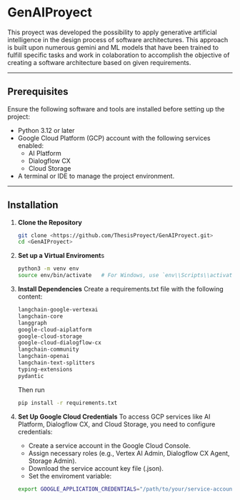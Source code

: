 # GenAIProyect

This proyect was developed the possibility to apply generative artificial intelligence in the design process
of software architectures. This approach is built upon numerous gemini and ML models that have been trained
to fulfill specific tasks and work in colaboration to accomplish the objective of creating a software architecture
based on given requirements.

---

## Prerequisites

Ensure the following software and tools are installed before setting up the project:

- Python 3.12 or later
- Google Cloud Platform (GCP) account with the following services enabled:
  - AI Platform
  - Dialogflow CX
  - Cloud Storage
- A terminal or IDE to manage the project environment.

---

## Installation

1. **Clone the Repository**
   ```bash
   git clone <https://github.com/ThesisProyect/GenAIProyect.git>
   cd <GenAIProyect>

2. **Set up a Virtual Enviroment**s
    ```bash
    python3 -m venv env
    source env/bin/activate   # For Windows, use `env\\Scripts\\activate`

3. **Install Dependencies** Create a requirements.txt file with the following content:
    ```bash
    langchain-google-vertexai
    langchain-core
    langgraph
    google-cloud-aiplatform
    google-cloud-storage
    google-cloud-dialogflow-cx
    langchain-community
    langchain-openai
    langchain-text-splitters
    typing-extensions
    pydantic
    ```
    Then run
    
    ```bash
    pip install -r requirements.txt

4. **Set Up Google Cloud Credentials** To access GCP services like AI Platform, Dialogflow CX, and Cloud Storage, you need to configure credentials:
    - Create a service account in the Google Cloud Console.
    - Assign necessary roles (e.g., Vertex AI Admin, Dialogflow CX Agent, Storage Admin).
    - Download the service account key file (.json).
    - Set the enviroment variable:
    ```bash
    export GOOGLE_APPLICATION_CREDENTIALS="/path/to/your/service-account-key.json"


